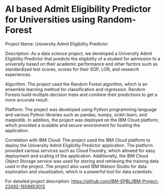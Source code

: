 # AI based Admit Eligibility Predictor for Universities using Random-Forest
Project Name: University Admit Eligibility Predictor

Description: As a data science project, we developed a University Admit Eligibility Predictor that predicts the eligibility of a student for admission to a university based on their academic performance and other factors such as standardized test scores, scores for their SOP, LOR, and research experiences.

Algorithm: The project used the Random Forest algorithm, which is an ensemble learning method for classification and regression. Random Forests build multiple decision trees and combine their predictions to get a more accurate result.

Platform: The project was developed using Python programming language and various Python libraries such as pandas, numpy, scikit-learn, and matplotlib. In addition, the project was deployed on the IBM Cloud platform, which provided a scalable and secure environment for hosting the application.

Correlation with IBM Cloud: The project used the IBM Cloud platform to deploy the University Admit Eligibility Predictor application. The platform provided various services such as Cloud Foundry, which allowed for easy deployment and scaling of the application. Additionally, the IBM Cloud Object Storage service was used for storing and retrieving the training data used in the project. The project also used IBM Watson Studio for data exploration and visualization, which is a powerful tool for data scientists.

For detailed project description: https://github.com/IBM-EPBL/IBM-Project-22492-1659853012
